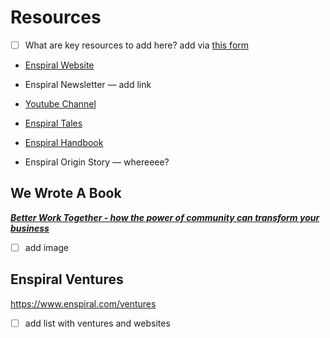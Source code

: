 # Resources

- [ ] What are key resources to add here? add via [this form](https://airtable.com/shrZu4VyT3Dtcvwwx)

- [Enspiral Website](https://enspiral.com)
- Enspiral Newsletter –– add link
- [Youtube Channel](https://www.youtube.com/channel/UC1NWMiHFagm1gvpyZZzIsNw)
- [Enspiral Tales](https://medium.com/enspiral-tales)
- [Enspiral Handbook](https://handbook.enspiral.com)

- Enspiral Origin Story –– whereeee?

## We Wrote A Book

[***Better Work Together - how the power of community can transform your business***](https://betterworktogether.co/)

- [ ] add image


## Enspiral Ventures
https://www.enspiral.com/ventures

- [ ] add list with ventures and websites